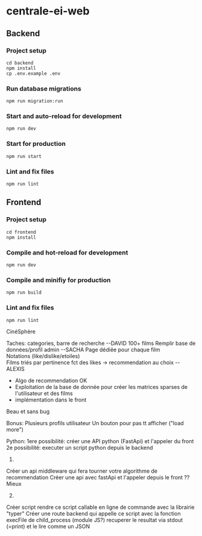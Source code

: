 # centrale-ei-web

## Backend

### Project setup

```
cd backend
npm install
cp .env.example .env
```

### Run database migrations

```
npm run migration:run
```

### Start and auto-reload for development

```
npm run dev
```

### Start for production

```
npm run start
```

### Lint and fix files

```
npm run lint
```

## Frontend

### Project setup

```
cd frontend
npm install
```

### Compile and hot-reload for development

```
npm run dev
```

### Compile and minifiy for production

```
npm run build
```

### Lint and fix files

```
npm run lint
```

CinéSphère

Taches:
categories, barre de recherche --DAVID
100+ films
Remplir base de données/profil admin --SACHA
Page dédiée pour chaque film  
Notations (like/dislike/etoiles)  
Films triés par pertinence fct des likes -> recommendation au choix --ALEXIS
* Algo de recommendation OK
* Exploitation de la base de donnée pour créer les matrices sparses de l'utilisateur et des films
* implémentation dans le front

Beau et sans bug

Bonus:
Plusieurs profils utilisateur
Un bouton pour pas tt afficher ("load more")

Python:
1ere possibilité: créer une API python (FastApi) et l'appeler du front
2e possibilité: executer un script python depuis le backend

1)
Créer un api middleware qui fera tourner votre algorithme de recommendation
Créer une api avec fastApi et l'appeler depuis le front
??
Mieux

2)
Créer script
rendre ce script callable en ligne de commande avec la librairie "typer"
Créer une route backend qui appelle ce script avec la fonction execFile de child_process (module JS?)
recuperer le resultat via stdout (=print) et le lire comme un JSON